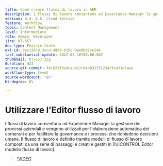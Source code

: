 ```yaml
---
title: Come creare flussi di lavoro in AEM
description: I flussi di lavoro consentono ad Experience Manager la gestione dei processi aziendali e vengono utilizzati per l'elaborazione automatica dei contenuti e per facilitare la governance e i processi che richiedono decisioni umane.
version: 6.4, 6.5, Cloud Service
feature: Workflow
topic: Content Management
level: Intermediate
role: Admin, Developer
jira: KT-657
doc-type: Feature Video
exl-id: 8ec12629-3acd-4958-b25c-0ae0b97ce244
last-substantial-update: 2022-08-10T00:00:00Z
thumbnail: KT-657.jpg
duration: 433
source-git-commit: f4c621f3a9caa8c2c64b8323312343fe421a5aee
workflow-type: tm+mt
source-wordcount: '87'
ht-degree: 0%

---
```


# Utilizzare l’Editor flusso di lavoro

I flussi di lavoro consentono ad Experience Manager la gestione dei processi aziendali e vengono utilizzati per l&#39;elaborazione automatica dei contenuti e per facilitare la governance e i processi che richiedono decisioni umane. Il flusso di lavoro è definito tramite modelli di flusso di lavoro composti da una serie di passaggi e creati e gestiti in [!UICONTROL Editor modello flusso di lavoro].

>[!VIDEO](https://video.tv.adobe.com/v/22201?quality=12&learn=on)
